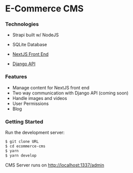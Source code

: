 # E-Commerce CMS

### Technologies 
- Strapi built w/ NodeJS
- SQLite Database

- [NextJS Front End](https://github.com/mattjaikaran/ecommerce-next)
- [Django API](https://github.com/mattjaikaran/ecommerce-api)

### Features
- Manage content for NextJS front end 
- Two way communication with Django API (coming soon)
- Handle images and videos
- User Permissions
- Blog

### Getting Started

Run the development server:

```bash
$ git clone URL
$ cd ecommerce-cms
$ yarn
$ yarn develop
```

CMS Server runs on [http://localhost:1337/admin](http://localhost:1337/admin)
